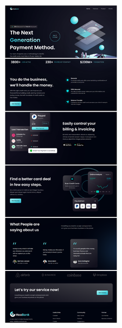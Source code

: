 <p align="center">
<img alt="hoobank" src="./docs/1.png" width="360px" />
<img alt="hoobank" src="./docs/2.png" width="360px" />
<img alt="hoobank" src="./docs/3.png" width="360px" />
<img alt="hoobank" src="./docs/4.png" width="360px" />
<img alt="hoobank" src="./docs/5.png" width="360px" />
<img alt="hoobank" src="./docs/6.png" width="360px" />
</p>
